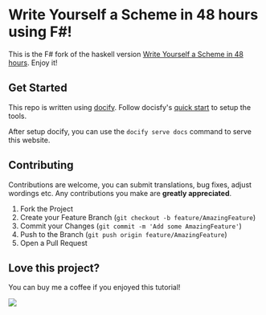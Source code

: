 # Write Yourself a Scheme in 48 hours using F#!
This is the F# fork of the haskell version [Write Yourself a Scheme in 48 hours](https://en.wikibooks.org/wiki/Write_Yourself_a_Scheme_in_48_Hours). Enjoy it!

## Get Started
This repo is written using [docify](https://docsify.js.org/). Follow docisfy's [quick start](https://docsify.js.org/#/quickstart) to setup the tools.

After setup docify, you can use the `docify serve docs` command to serve this website.

## Contributing
Contributions are welcome, you can submit translations, bug fixes, adjust wordings etc. Any contributions you make are **greatly appreciated**.

1. Fork the Project
2. Create your Feature Branch (`git checkout -b feature/AmazingFeature`)
3. Commit your Changes (`git commit -m 'Add some AmazingFeature'`)
4. Push to the Branch (`git push origin feature/AmazingFeature`)
5. Open a Pull Request

## Love this project?
You can buy me a coffee if you enjoyed this tutorial!

<a href="https://www.buymeacoffee.com/pangwa"><img src="https://img.buymeacoffee.com/button-api/?text=Buy me a coffee&emoji=&slug=pangwa&button_colour=5F7FFF&font_colour=ffffff&font_family=Cookie&outline_colour=000000&coffee_colour=FFDD00"></a>

